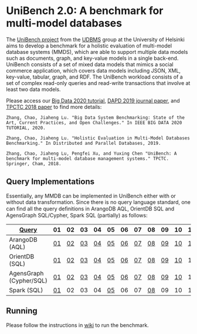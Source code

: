 # UniBench 2.0: A benchmark for multi-model databases
The [UniBench project](https://www.helsinki.fi/en/researchgroups/unified-database-management-systems-udbms/unibench-towards-benchmarking-multi-model-dbms) from the [UDBMS](https://www2.helsinki.fi/en/researchgroups/unified-database-management-systems-udbms) group at the University of Helsinki aims to develop a benchmark for a holistic evaluation of multi-model database systems (MMDS), which are able to support multiple data models such as documents, graph, and key-value models in a single back-end. UniBench consists of a set of mixed data models that mimics a social commerce application, which covers data models including JSON, XML, key-value, tabular,  graph, and RDF. The UniBench workload consists of a set of complex read-only queries and read-write transactions that involve at least two data models.

Please access our [Big Data 2020 tutorial](https://www.helsinki.fi/en/researchgroups/unified-database-management-systems-udbms/ieee-big-data-2020-tutorial), [DAPD 2019 journal paper](http://link.springer.com/article/10.1007/s10619-019-07279-6), and [TPCTC 2018 paper](https://www.cs.helsinki.fi/u/jilu/documents/UniBench.pdf) to find more details:

```
Zhang, Chao, Jiaheng Lu. "Big Data System Benchmarking: State of the Art, Current Practices, and Open Challenges." In IEEE BIG DATA 2020 TUTORIAL, 2020.

Zhang, Chao, Jiaheng Lu. "Holistic Evaluation in Multi-Model Databases Benchmarking." In Distributed and Parallel Databases, 2019.

Zhang, Chao, Jiaheng Lu, Pengfei Xu, and Yuxing Chen "UniBench: A benchmark for multi-model database management systems." TPCTC. Springer, Cham, 2018.
```

## Query Implementations
Essentially, any MMDB can be implemented in UniBench either with or without data transformation. Since there is no query language standard, one can ﬁnd all the query deﬁnitions in ArangoDB AQL, OrientDB SQL and AgensGraph SQL/Cypher, Spark SQL (partially) as follows:

| [Query](https://github.com/HY-UDBMS/UniBench_new/blob/master/src/main/java/MMDB.java)  | 01 | 02 | 03 | 04 | 05 | 06 | 07 | 08 | 09| 10 | 11 | 12 | 13 | 14 | 15 |
| -------------- | --- | --- | --- | --- | --- | --- | --- | --- | --- | --- | --- | --- | --- | --- | --- |
| ArangoDB (AQL) | [01](https://github.com/Rucchao/UniBench_new/blob/master/src/main/java/Arango.java) | [02](https://github.com/Rucchao/UniBench_new/blob/master/src/main/java/Arango.java) | [03](https://github.com/Rucchao/UniBench_new/blob/master/src/main/java/Arango.java) | [04](https://github.com/Rucchao/UniBench_new/blob/master/src/main/java/Arango.java) | [05](https://github.com/Rucchao/UniBench_new/blob/master/src/main/java/Arango.java) | [06](https://github.com/Rucchao/UniBench_new/blob/master/src/main/java/Arango.java) | [07](https://github.com/Rucchao/UniBench_new/blob/master/src/main/java/Arango.java) | [08](https://github.com/Rucchao/UniBench_new/blob/master/src/main/java/Arango.java) | [09](https://github.com/Rucchao/UniBench_new/blob/master/src/main/java/Arango.java) | [10](https://github.com/Rucchao/UniBench_new/blob/master/src/main/java/Arango.java) | [11](https://github.com/Rucchao/UniBench_new/blob/master/src/main/java/Arango.java) | [12](https://github.com/Rucchao/UniBench_new/blob/master/src/main/java/Arango.java) | [13](https://github.com/Rucchao/UniBench_new/blob/master/src/main/java/Arango.java) | [14](https://github.com/Rucchao/UniBench_new/blob/master/src/main/java/Arango.java) | [15](https://github.com/Rucchao/UniBench_new/blob/master/src/main/java/Arango.java) |
| OrientDB (SQL) | [01](https://github.com/Rucchao/UniBench_new/blob/master/src/main/java/OrientDB.java)  | [02](https://github.com/Rucchao/UniBench_new/blob/master/src/main/java/OrientDB.java)  | [03](https://github.com/Rucchao/UniBench_new/blob/master/src/main/java/OrientDB.java)  | [04](https://github.com/Rucchao/UniBench_new/blob/master/src/main/java/OrientDB.java)  | [05](https://github.com/Rucchao/UniBench_new/blob/master/src/main/java/OrientDB.java)  | [06](https://github.com/Rucchao/UniBench_new/blob/master/src/main/java/OrientDB.java)  | [07](https://github.com/Rucchao/UniBench_new/blob/master/src/main/java/OrientDB.java)  | [08](https://github.com/Rucchao/UniBench_new/blob/master/src/main/java/OrientDB.java)  | [09](https://github.com/Rucchao/UniBench_new/blob/master/src/main/java/OrientDB.java)  | [10](https://github.com/Rucchao/UniBench_new/blob/master/src/main/java/OrientDB.java)  |11 | 12 | 13 | 14 | 15 |
| AgensGraph (Cypher/SQL) | [01](https://github.com/Rucchao/UniBench_new/blob/master/src/main/java/AgensGraph.java)  | [02](https://github.com/Rucchao/UniBench_new/blob/master/src/main/java/AgensGraph.java)  | [03](https://github.com/Rucchao/UniBench_new/blob/master/src/main/java/AgensGraph.java)  | [04](https://github.com/Rucchao/UniBench_new/blob/master/src/main/java/AgensGraph.java)  | [05](https://github.com/Rucchao/UniBench_new/blob/master/src/main/java/AgensGraph.java)  | [06](https://github.com/Rucchao/UniBench_new/blob/master/src/main/java/AgensGraph.java)  | [07](https://github.com/Rucchao/UniBench_new/blob/master/src/main/java/AgensGraph.java)  | [08](https://github.com/Rucchao/UniBench_new/blob/master/src/main/java/AgensGraph.java)  | [09](https://github.com/Rucchao/UniBench_new/blob/master/src/main/java/AgensGraph.java)  | [10](https://github.com/Rucchao/UniBench_new/blob/master/src/main/java/AgensGraph.java)  |11 | 12 | 13 | 14 | 15 |
| Spark (SQL)     | [01](https://github.com/Rucchao/UniBench_new/blob/master/src/main/java/Spark.java)  | 02 | 03 | 04 | [05](https://github.com/Rucchao/UniBench_new/blob/master/src/main/java/Spark.java) | 06 | 07 | [08](https://github.com/Rucchao/UniBench_new/blob/master/src/main/java/Spark.java)  | 09  | 10  |11 | 12 | 13 | 14 | 15 |

## Running

Please follow the instructions in [wiki](https://github.com/Rucchao/UniBench_new/wiki) to run the benchmark.
